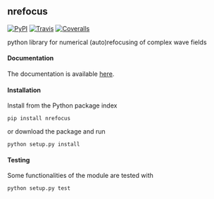 ## nrefocus
[![PyPI](http://img.shields.io/pypi/v/nrefocus.svg)](https://pypi.python.org/pypi/nrefocus)
[![Travis](http://img.shields.io/travis/paulmueller/nrefocus.svg)](https://travis-ci.org/paulmueller/nrefocus)
[![Coveralls](https://img.shields.io/coveralls/paulmueller/nrefocus.svg)](https://coveralls.io/r/paulmueller/nrefocus)

python library for numerical (auto)refocusing of complex wave fields


#### Documentation
The documentation is available [here](http://paulmueller.github.io/nrefocus/).


#### Installation
Install from the Python package index

    pip install nrefocus

or download the package and run

    python setup.py install


#### Testing
Some functionalities of the module are tested with

    python setup.py test
